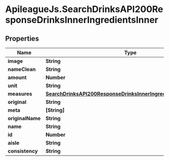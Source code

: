 # ApileagueJs.SearchDrinksAPI200ResponseDrinksInnerIngredientsInner

## Properties

Name | Type | Description | Notes
------------ | ------------- | ------------- | -------------
**image** | **String** |  | [optional] 
**nameClean** | **String** |  | [optional] 
**amount** | **Number** |  | [optional] 
**unit** | **String** |  | [optional] 
**measures** | [**SearchDrinksAPI200ResponseDrinksInnerIngredientsInnerMeasures**](SearchDrinksAPI200ResponseDrinksInnerIngredientsInnerMeasures.md) |  | [optional] 
**original** | **String** |  | [optional] 
**meta** | **[String]** |  | [optional] 
**originalName** | **String** |  | [optional] 
**name** | **String** |  | [optional] 
**id** | **Number** |  | [optional] 
**aisle** | **String** |  | [optional] 
**consistency** | **String** |  | [optional] 


